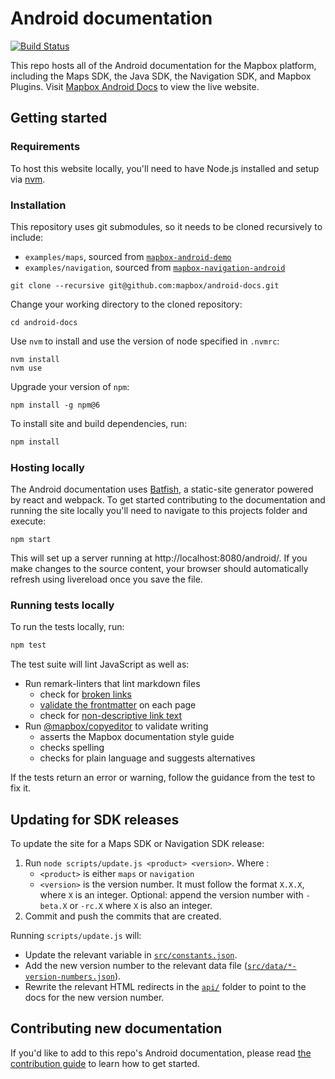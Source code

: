 # Android documentation

[![Build Status](https://travis-ci.com/mapbox/android-docs.svg?branch=publisher-production)](https://travis-ci.com/mapbox/android-docs)

This repo hosts all of the Android documentation for the Mapbox platform, including the Maps SDK, the Java SDK, the Navigation SDK, and Mapbox Plugins. Visit [Mapbox Android Docs](https://docs.mapbox.com/android/maps/overview/) to view the live website.

## Getting started

### Requirements

To host this website locally, you'll need to have Node.js installed and setup via [nvm](https://github.com/creationix/nvm#installation).

### Installation

This repository uses git submodules, so it needs to be cloned recursively to include:

- `examples/maps`, sourced from [`mapbox-android-demo`](https://github.com/mapbox/mapbox-android-demo)
- `examples/navigation`, sourced from [`mapbox-navigation-android`](https://github.com/mapbox/mapbox-navigation-android/tree/master/app/src/main/java/com/mapbox/services/android/navigation/testapp/activity)

```
git clone --recursive git@github.com:mapbox/android-docs.git
```

Change your working directory to the cloned repository:

```
cd android-docs
```

Use `nvm` to install and use the version of node specified in `.nvmrc`:

 ```
nvm install
nvm use
```

Upgrade your version of `npm`:

 ```
npm install -g npm@6
```

To install site and build dependencies, run:

```sh
npm install
```

### Hosting locally

The Android documentation uses [Batfish](https://github.com/mapbox/batfish), a static-site generator powered by react and webpack. To get started contributing to the documentation and running the site locally you'll need to navigate to this projects folder and execute:

```
npm start
```

This will set up a server running at http://localhost:8080/android/. If you make changes to the source content, your browser should automatically refresh using livereload once you save the file.

### Running tests locally

To run the tests locally, run:

```sh
npm test
```

The test suite will lint JavaScript as well as:

* Run remark-linters that lint markdown files
  - check for [broken links](https://github.com/mapbox/remark-lint-mapbox/tree/master/link-checker)
  - [validate the frontmatter](https://github.com/mapbox/remark-lint-mapbox/tree/master/frontmatter) on each page
  - check for [non-descriptive link text](https://github.com/mapbox/remark-lint-link-text)
* Run [@mapbox/copyeditor](https://github.com/mapbox/copyeditor) to validate writing
  - asserts the Mapbox documentation style guide
  - checks spelling
  - checks for plain language and suggests alternatives

If the tests return an error or warning, follow the guidance from the test to fix it.

## Updating for SDK releases

To update the site for a Maps SDK or Navigation SDK release:

1. Run `node scripts/update.js <product> <version>`. Where :
    - `<product>` is either `maps` or `navigation`
    - `<version>` is the version number. It must follow the format `X.X.X`, where `X` is an integer. Optional: append the version number with `-beta.X` or `-rc.X` where `X` is also an integer.
2. Commit and push the commits that are created.

Running `scripts/update.js` will:

- Update the relevant variable in [`src/constants.json`](/src/constants.json).
- Add the new version number to the relevant data file ([`src/data/*-version-numbers.json`](/src/data/)).
- Rewrite the relevant HTML redirects in the [`api/`](/api/) folder to point to the docs for the new version number.

## Contributing new documentation

If you'd like to add to this repo's Android documentation, please read [the contribution guide](/CONTRIBUTING.md) to learn how to get started.
